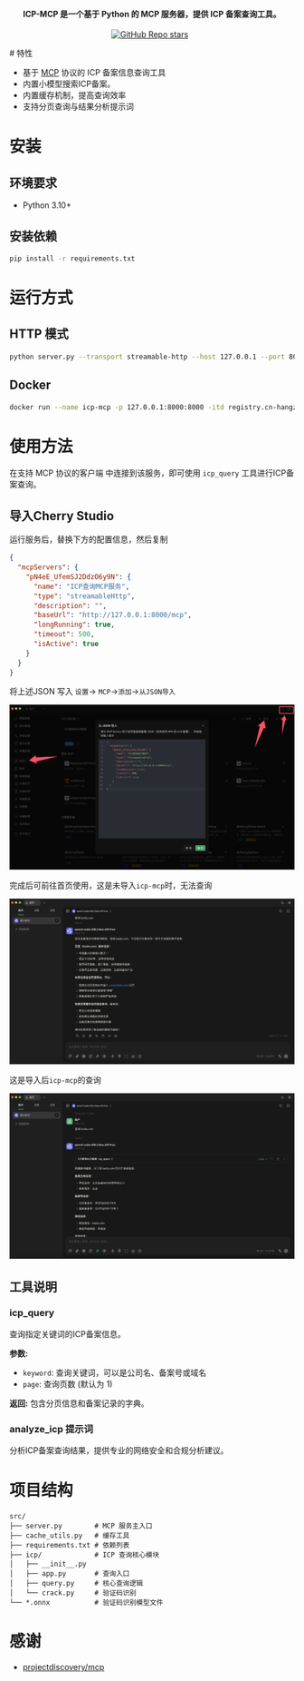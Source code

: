 <h4 align="center">ICP-MCP 是一个基于 Python 的 MCP 服务器，提供 ICP 备案查询工具。</h4>

<p align="center">
<a href="https://github.com/wjlin0/icp-mcp/releases/"><img src="https://img.shields.io/github/release/wjlin0/icp-mcp" alt=""></a> 
<a href="https://github.com/wjlin0/icp-mcp" ><img alt="GitHub Repo stars" src="https://img.shields.io/github/stars/wjlin0/icp-mcp"></a>
<a href="https://github.com/wjlin0/icp-mcp/releases"><img src="https://img.shields.io/github/downloads/wjlin0/icp-mcp/total" alt=""></a> 
<a href="https://github.com/wjlin0/icp-mcp"><img src="https://img.shields.io/github/last-commit/wjlin0/icp-mcp" alt=""></a> 
<a href="https://www.wjlin0.com/"><img src="https://img.shields.io/badge/wjlin0-blog-green" alt=""></a>
</p>
# 特性

- 基于 [MCP](https://modelcontextprotocol.io/) 协议的 ICP 备案信息查询工具
- 内置小模型搜索ICP备案。
- 内置缓存机制，提高查询效率
- 支持分页查询与结果分析提示词

# 安装

## 环境要求

- Python 3.10+

## 安装依赖

```bash
pip install -r requirements.txt
```

# 运行方式


## HTTP 模式

```bash
python server.py --transport streamable-http --host 127.0.0.1 --port 8000
```
## Docker 
```bash
docker run --name icp-mcp -p 127.0.0.1:8000:8000 -itd registry.cn-hangzhou.aliyuncs.com/wjlin0/icp-mcp:latest
```
# 使用方法

在支持 MCP 协议的客户端 中连接到该服务，即可使用 `icp_query` 工具进行ICP备案查询。
## 导入Cherry Studio

运行服务后，替换下方的配置信息，然后复制

```json
{
  "mcpServers": {
    "pN4eE_UfemSJ2DdzO6y9N": {
      "name": "ICP查询MCP服务",
      "type": "streamableHttp",
      "description": "",
      "baseUrl": "http://127.0.0.1:8000/mcp",
      "longRunning": true,
      "timeout": 500,
      "isActive": true
    }
  }
}
```

将上述JSON 写入 `设置`-> `MCP`->`添加`->`从JSON导入`

![image-20250904151110294](./img/README/image-20250904151110294.png)

完成后可前往首页使用，这是未导入`icp-mcp`时，无法查询

![image-20250904151251223](./img/README/image-20250904151251223.png)

这是导入后`icp-mcp`的查询

![image-20250904151401022](./img/README/image-20250904151401022.png)



## 工具说明

### icp_query

查询指定关键词的ICP备案信息。

**参数:**
- `keyword`: 查询关键词，可以是公司名、备案号或域名
- `page`: 查询页数 (默认为 1)

**返回:**
包含分页信息和备案记录的字典。

### analyze_icp 提示词

分析ICP备案查询结果，提供专业的网络安全和合规分析建议。

# 项目结构

```
src/
├── server.py        # MCP 服务主入口
├── cache_utils.py   # 缓存工具
├── requirements.txt # 依赖列表
├── icp/             # ICP 查询核心模块
│   ├── __init__.py
│   ├── app.py       # 查询入口
│   ├── query.py     # 核心查询逻辑
│   └── crack.py     # 验证码识别
└── *.onnx           # 验证码识别模型文件
```

# 感谢

- [projectdiscovery/mcp](https://github.com/projectdiscovery/mcp)